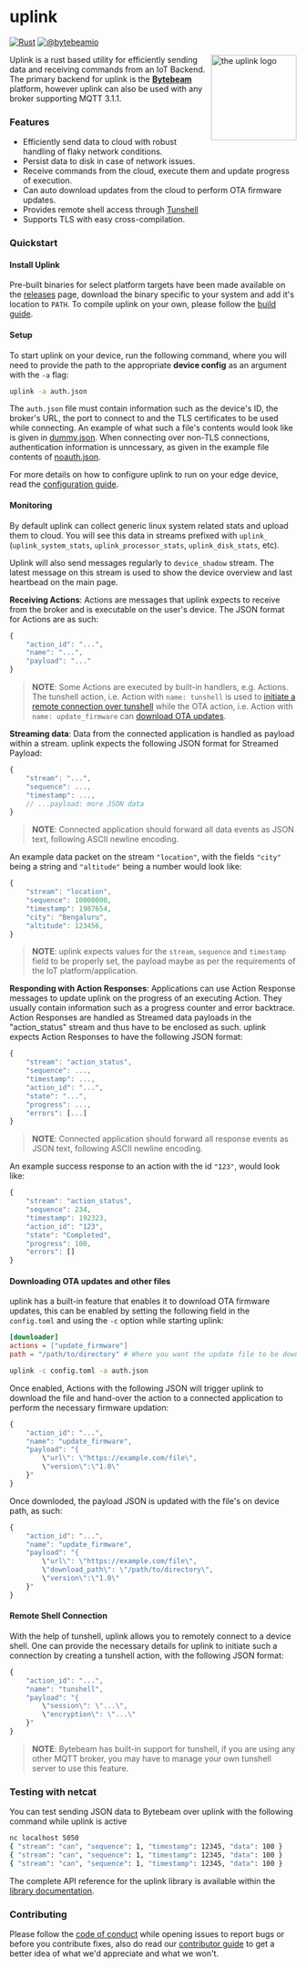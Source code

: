 # uplink

[![Rust][workflow-badge]][workflow] [![@bytebeamio][twitter-badge]][twitter]

<img align="right" src="docs/logo.png" height="150px" alt="the uplink logo">

Uplink is a rust based utility for efficiently sending data and receiving commands from an IoT Backend. The primary backend for uplink is the [**Bytebeam**][bytebeam] platform, however uplink can also be used with any broker supporting MQTT 3.1.1.

### Features
- Efficiently send data to cloud with robust handling of flaky network conditions.
- Persist data to disk in case of network issues.
- Receive commands from the cloud, execute them and update progress of execution.
- Can auto download updates from the cloud to perform OTA firmware updates.
- Provides remote shell access through [Tunshell][tunshell]
- Supports TLS with easy cross-compilation.

### Quickstart

#### Install Uplink

Pre-built binaries for select platform targets have been made available on the [releases] page, download the binary specific to your system and add it's location to `PATH`. To compile uplink on your own, please follow the [build guide].

#### Setup
To start uplink on your device, run the following command, where you will need to provide the path to the appropriate **device config** as an argument with the `-a` flag:
```sh
uplink -a auth.json
```

The `auth.json` file must contain information such as the device's ID, the broker's URL, the port to connect to and the TLS certificates to be used while connecting. An example of what such a file's contents would look like is given in [dummy.json][dummy]. When connecting over non-TLS connections, authentication information is unncessary, as given in the example file contents of [noauth.json][noauth].

For more details on how to configure uplink to run on your edge device, read the [configuration guide][config].

#### Monitoring

By default uplink can collect generic linux system related stats and upload them to cloud. You will see this data in streams prefixed with `uplink_` (`uplink_system_stats`, `uplink_processor_stats`, `uplink_disk_stats`, etc).

Uplink will also send messages regularly to `device_shadow` stream. The latest message on this stream is used to show the device overview and last heartbead on the main page.

**Receiving Actions**:
Actions are messages that uplink expects to receive from the broker and is executable on the user's device. The JSON format for Actions are as such:
```js
{
    "action_id": "...",
    "name": "...",
    "payload": "..."
}
```
> **NOTE**: Some Actions are executed by built-in handlers, e.g. Actions. The tunshell action, i.e. Action with `name: tunshell` is used to [initiate a remote connection over tunshell](#Remote-Shell-Connection) while the OTA action, i.e. Action with `name: update_firmware` can [download OTA updates](#Downloading-OTA-updates).

**Streaming data**:
Data from the connected application is handled as payload within a stream. uplink expects the following JSON format for Streamed Payload:
```js
{
    "stream": "...",
    "sequence": ...,
    "timestamp": ...,
    // ...payload: more JSON data
}
```
> **NOTE**: Connected application should forward all data events as JSON text, following ASCII newline encoding.

An example data packet on the stream `"location"`, with the fields `"city"` being a string and `"altitude"` being a number would look like:
```js
{
    "stream": "location",
    "sequence": 10000000,
    "timestamp": 1987654,
    "city": "Bengaluru",
    "altitude": 123456,
}
```

> **NOTE**: uplink expects values for the `stream`, `sequence` and `timestamp` field to be properly set, the payload maybe as per the requirements of the IoT platform/application.

**Responding with Action Responses**:
Applications can use Action Response messages to update uplink on the progress of an executing Action. They usually contain information such as a progress counter and error backtrace. Action Responses are handled as Streamed data payloads in the "action_status" stream and thus have to be enclosed as such. uplink expects Action Responses to have the following JSON format:
```js
{
    "stream": "action_status",
    "sequence": ...,
    "timestamp": ...,
    "action_id": "...",
    "state": "...",
    "progress": ...,
    "errors": [...]
}
```

> **NOTE**: Connected application should forward all response events as JSON text, following ASCII newline encoding.

An example success response to an action with the id `"123"`, would look like:
```js
{
    "stream": "action_status",
    "sequence": 234,
    "timestamp": 192323,
    "action_id": "123",
    "state": "Completed",
    "progress": 100,
    "errors": []
}
```

#### Downloading OTA updates and other files
uplink has a built-in feature that enables it to download OTA firmware updates, this can be enabled by setting the following field in the `config.toml` and using the `-c` option while starting uplink:
```toml
[downloader]
actions = ["update_firmware"]
path = "/path/to/directory" # Where you want the update file to be downloaded
```
```sh
uplink -c config.toml -a auth.json
```

Once enabled, Actions with the following JSON will trigger uplink to download the file and hand-over the action to a connected application to perform the necessary firmware updation:
```js
{
    "action_id": "...",
    "name": "update_firmware",
    "payload": "{
        \"url\": \"https://example.com/file\",
        \"version\":\"1.0\"
    }"
}
```
Once downloded, the payload JSON is updated with the file's on device path, as such:
```js
{
    "action_id": "...",
    "name": "update_firmware",
    "payload": "{
        \"url\": \"https://example.com/file\",
        \"download_path\": \"/path/to/directory\",
        \"version\":\"1.0\"
    }"
}
```

#### Remote Shell Connection
With the help of tunshell, uplink allows you to remotely connect to a device shell. One can provide the necessary details for uplink to initiate such a connection by creating a tunshell action, with the following JSON format:
```js
{
    "action_id": "...",
    "name": "tunshell",
    "payload": "{
        \"session\": \"...\",
        \"encryption\": \"...\"
    }"
}
```
> **NOTE**: Bytebeam has built-in support for tunshell, if you are using any other MQTT broker, you may have to manage your own tunshell server to use this feature.

### Testing with netcat

You can test sending JSON data to Bytebeam over uplink with the following command while uplink is active

```sh
nc localhost 5050
{ "stream": "can", "sequence": 1, "timestamp": 12345, "data": 100 }
{ "stream": "can", "sequence": 1, "timestamp": 12345, "data": 100 }
{ "stream": "can", "sequence": 1, "timestamp": 12345, "data": 100 }
```

The complete API reference for the uplink library is available within the [library documentation][docs.rs].

### Contributing
Please follow the [code of conduct][coc] while opening issues to report bugs or before you contribute fixes, also do read our [contributor guide][contribute] to get a better idea of what we'd appreciate and what we won't.


[build guide]: docs/build.md
[config]: docs/configure.md
[workflow-badge]: https://github.com/bytebeamio/uplink/actions/workflows/rust.yml/badge.svg
[workflow]: https://github.com/bytebeamio/uplink/actions/workflows/rust.yml
[twitter-badge]: https://img.shields.io/twitter/follow/bytebeamio.svg?style=social&label=Follow
[twitter]: https://twitter.com/intent/follow?screen_name=bytebeamio
[bytebeam]: https://bytebeam.io
[tunshell]: https://tunshell.com
[rumqtt]: https://github.com/bytebeamio/rumqtt
[crates.io]: https://crates.io/crates/uplink
[releases]: https://github.com/bytebeamio/uplink/releases
[action]: docs/apps.md/#Action
[action_response]: docs/apps.md/#ActionResponse
[security]: docs/security.md
[platform]: docs/security.md#Configuring-uplink-for-use-with-TLS
[unsecure]: docs/security.md#Using-uplink-without-TLS
[provision]: docs/security.md#Provisioning-your-own-certificates
[docs.rs]: https://docs.rs/uplink
[coc]: docs/CoC.md
[contribute]: CONTRIBUTING.md
[dummy]: configs/dummy.json
[noauth]: configs/noauth.json
[bytebeam]: https://bytebeam.io
